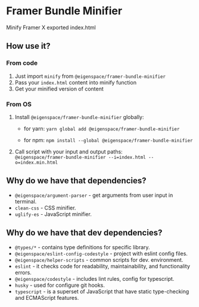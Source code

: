 # Framer Bundle Minifier

Minify Framer X exported index.html

## How use it?

### From code

1. Just import `minify` from `@eigenspace/framer-bundle-minifier`
2. Pass your `index.html` content into minify function
3. Get your minified version of content

### From OS

1. Install `@eigenspace/framer-bundle-minifier` globally: 
      * for yarn:
        `yarn global add @eigenspace/framer-bundle-minifier`
    
      * for npm:
        `npm install --global @eigenspace/framer-bundle-minifier`
   
2. Call script with your input and output paths: \
   `@eigenspace/framer-bundle-minifier --i=index.html --o=index.min.html`
   
## Why do we have that dependencies?

* `@eigenspace/argument-parser` - get arguments from user input in terminal.
* `clean-css` - CSS minifier.
* `uglify-es` - JavaScript minifier.

## Why do we have that dev dependencies?

* `@types/*` - contains type definitions for specific library.
* `@eigenspace/eslint-config-codestyle` - project with eslint config files.
* `@eigenspace/helper-scripts` - common scripts for dev. environment.
* `eslint` - it checks code for readability, maintainability, and functionality errors.
* `@eigenspace/codestyle` - includes lint rules, config for typescript.
* `husky` - used for configure git hooks.
* `typescript` - is a superset of JavaScript that have static type-checking and ECMAScript features.
